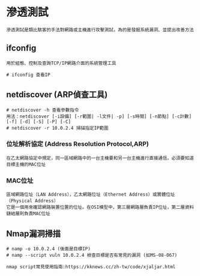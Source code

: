 # 滲透測試
```
滲透測試是類比駭客的手法對網路或主機進行攻擊測試，為的是發掘系統漏洞、並提出改善方法
```
## ifconfig
```
用於組態、控制及查詢TCP/IP網路介面的系統管理工具
```
```
# ifconfig 查看IP
```
## netdiscover (ARP偵查工具)
```
# netdiscover -h 查看參數指令
用法：netdiscover [-i設備] [-r範圍| -l文件| -p] [-s時間] [-n節點] [-c計數] [-f] [-d] [-S] [-P] [-C]
# netdiscover -r 10.0.2.4 掃描指定IP範圍 
```
### 位址解析協定 (Address Resolution Protocol,ARP)
```
在乙太網路協定中規定，同一區域網路中的一台主機要和另一台主機進行直接通信，必須要知道目標主機的MAC位址
```
### MAC位址
```
區域網路位址（LAN Address），乙太網路位址（Ethernet Address）或實體位址（Physical Address）
它是一個用來確認網路裝置位置的位址。在OSI模型中，第三層網路層負責IP位址，第二層資料鏈結層則負責MAC位址
```

## Nmap漏洞掃描
```
# namp -o 10.0.2.4 (後面是目標IP)
# namp --script vuln 10.0.2.4 檢查目標是否有常見的漏洞 (如MS-08-067)

nmap script常見使用指南:https://kknews.cc/zh-tw/code/xjaljar.html
```
